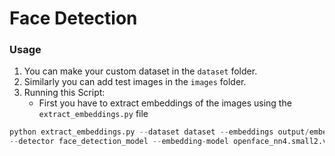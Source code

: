 # Face Detection

### Usage
1. You can make your custom dataset in the ```dataset``` folder.
2. Similarly you can add test images in the ```images``` folder.
3. Running this Script: 
	- First you have to extract embeddings of the images using the ```extract_embeddings.py``` file
```python
python extract_embeddings.py --dataset dataset --embeddings output/embeddings.pickle \
--detector face_detection_model --embedding-model openface_nn4.small2.v1.t7
```
